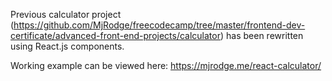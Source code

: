 Previous calculator project (https://github.com/MjRodge/freecodecamp/tree/master/frontend-dev-certificate/advanced-front-end-projects/calculator) has been rewritten using React.js components.

Working example can be viewed here: https://mjrodge.me/react-calculator/
